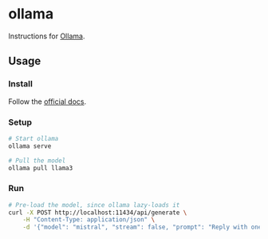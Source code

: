 # ollama

Instructions for [Ollama](https://github.com/ollama/ollama).

## Usage

### Install

Follow the [official docs](https://github.com/ollama/ollama/tree/main/docs).

### Setup

```bash
# Start ollama
ollama serve

# Pull the model
ollama pull llama3
```

### Run

```bash
# Pre-load the model, since ollama lazy-loads it
curl -X POST http://localhost:11434/api/generate \
    -H "Content-Type: application/json" \
    -d '{"model": "mistral", "stream": false, "prompt": "Reply with one word. Hello."}'
```
